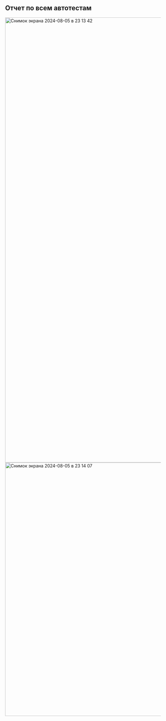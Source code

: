 ## Отчет по всем автотестам
<img width="1438" alt="Снимок экрана 2024-08-05 в 23 13 42" src="https://github.com/user-attachments/assets/c6972df3-79be-4eae-aa0e-4fa4b812f6d7">
<img width="819" alt="Снимок экрана 2024-08-05 в 23 14 07" src="https://github.com/user-attachments/assets/a045a887-b9bb-4e37-9c00-90003dd40832">

